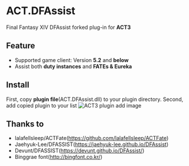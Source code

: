 # ACT.DFAssist

Final Fantasy XIV DFAssist forked plug-in for **ACT3**

## Feature
* Supported game client: Version **5.2** and **below**
* Assist both **duty instances** and **FATEs & Eureka**

## Install
First, copy **plugin file**(ACT.DFAssist.dll) to your plugin directory. Second, add copied plugin to your list
![ACT3 plugin add image](https://user-images.githubusercontent.com/47320226/52210588-db581b00-28ca-11e9-8c60-4d4d1fc21fa4.png)

## Thanks to
* lalafellsleep/ACTFate(https://github.com/lalafellsleep/ACTFate)
* Jaehyuk-Lee/DFASSIST(https://jaehyuk-lee.github.io/DFAssist)
* Devunt/DFASSIST(https://devunt.github.io/DFAssist/) 
* Binggrae font(http://bingfont.co.kr/)
